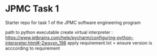 # JPMC Task 1
Starter repo for task 1 of the JPMC software engineering program

path to python executable 
create virtual interpreter : 
https://www.jetbrains.com/help/pycharm/configuring-python-interpreter.html#-2wsyxn_198
apply requirement.txt > ensure version is acccording to requirement
